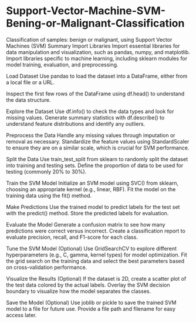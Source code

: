 # Support-Vector-Machine-SVM-Bening-or-Malignant-Classification
Classification of samples: benign or malignant, using Support Vector Machines (SVM) 
Summary
Import Libraries Import essential libraries for data manipulation and visualization, such as pandas, numpy, and matplotlib. Import libraries specific to machine learning, including sklearn modules for model training, evaluation, and preprocessing.

Load Dataset Use pandas to load the dataset into a DataFrame, either from a local file or a URL. 

Inspect the first few rows of the DataFrame using df.head() to understand the data structure.

Explore the Dataset Use df.info() to check the data types and look for missing values. Generate summary statistics with df.describe() to understand feature distributions and identify any outliers.
<a href="#" class="image featured"><img src="" alt="" /></a>

Preprocess the Data Handle any missing values through imputation or removal as necessary. Standardize the feature values using StandardScaler to ensure they are on a similar scale, which is crucial for SVM performance.

Split the Data Use train_test_split from sklearn to randomly split the dataset into training and testing sets. Define the proportion of data to be used for testing (commonly 20% to 30%).

Train the SVM Model Initialize an SVM model using SVC() from sklearn, choosing an appropriate kernel (e.g., linear, RBF). Fit the model on the training data using the fit() method.

Make Predictions Use the trained model to predict labels for the test set with the predict() method. Store the predicted labels for evaluation.

Evaluate the Model Generate a confusion matrix to see how many predictions were correct versus incorrect. Create a classification report to evaluate precision, recall, and F1-score for each class.

Tune the SVM Model (Optional) Use GridSearchCV to explore different hyperparameters (e.g., C, gamma, kernel types) for model optimization. Fit the grid search on the training data and select the best parameters based on cross-validation performance.

Visualize the Results (Optional) If the dataset is 2D, create a scatter plot of the test data colored by the actual labels. Overlay the SVM decision boundary to visualize how the model separates the classes.

Save the Model (Optional) Use joblib or pickle to save the trained SVM model to a file for future use. Provide a file path and filename for easy access later.
